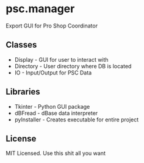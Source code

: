 # psc.manager

Export GUI for Pro Shop Coordinator

Classes
-----

* Display - GUI for user to interact with
* Directory - User directory where DB is located
* IO - Input/Output for PSC Data

Libraries
-----

* Tkinter - Python GUI package
* dBFread - dBase data interpreter 
* pyInstaller - Creates executable for entire project

License
-----

MIT Licensed. Use this shit all you want
